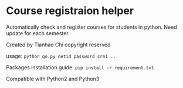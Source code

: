 Course registraion helper
===============================================
Automatically check and register courses for students in python.
Need update for each semester.
 
Created by Tianhao Chi
copyright reserved

usage: ``python go.py netid password crn1 ...``

Packages installation guide: ``pip install -r requirement.txt``

Compatible with Python2 and Python3
